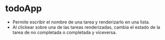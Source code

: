 # todoApp
- Permite escribir el nombre de una tarea y renderizarlo en una lista.
- Al clickear sobre una de las tareas renderizadas, cambia el estado de la tarea de no completada o completada y viceversa.
